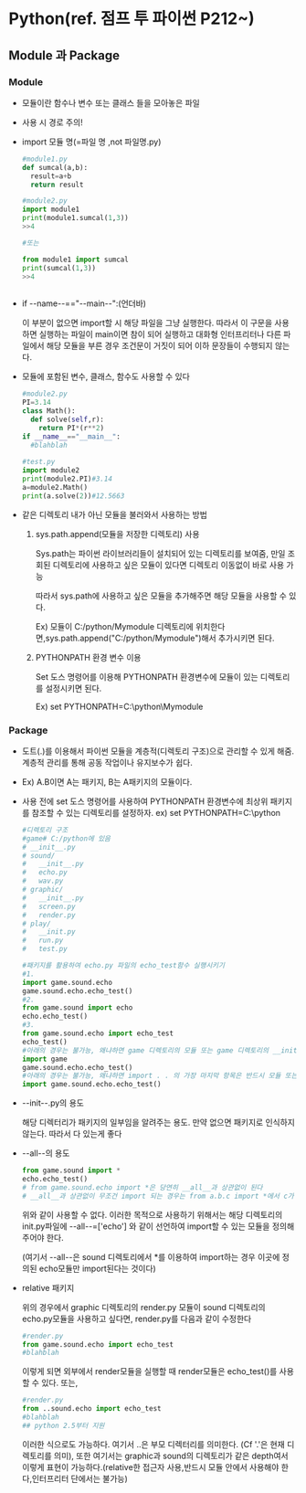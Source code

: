 # Python(ref. 점프 투 파이썬 P212~)

## Module 과 Package

### Module

* 모듈이란 함수나 변수 또는 클래스 들을 모아놓은 파일

* 사용 시 경로 주의!

* import 모듈 명(=파일 명 ,not 파일명.py)

  ```python
  #module1.py
  def sumcal(a,b):
    result=a+b
    return result
  
  #module2.py
  import module1
  print(module1.sumcal(1,3))
  >>4
  
  #또는 
  
  from module1 import sumcal
  print(sumcal(1,3))
  >>4
    
  ```

* if --name--=="--main--":(언더바)

  이 부분이 없으면 import할 시 해당 파일을 그냥 실행한다. 따라서 이 구문을 사용하면 실행하는 파일이 main이면 참이 되어 실행하고 대화형 인터프리터나 다른 파일에서 해당 모듈을 부른 경우 조건문이 거짓이 되어 이하 문장들이 수행되지 않는다.

* 모듈에 포함된 변수, 클래스, 함수도 사용할 수 있다

  ```python
  #module2.py
  PI=3.14
  class Math():
    def solve(self,r):
      return PI*(r**2)
  if __name__=="__main__":
    #blahblah
    
  #test.py
  import module2
  print(module2.PI)#3.14
  a=module2.Math()
  print(a.solve(2))#12.5663
  
  ```

* 같은 디렉토리 내가 아닌 모듈을 불러와서 사용하는 방법

  1. sys.path.append(모듈을 저장한 디렉토리) 사용

     Sys.path는 파이썬 라이브러리들이 설치되어 있는 디렉토리를 보여줌, 만일 조회된 디렉토리에 사용하고 싶은 모듈이 있다면 디렉토리 이동없이 바로 사용 가능

     따라서 sys.path에 사용하고 싶은 모듈을 추가해주면 해당 모듈을 사용할 수 있다.

     Ex) 모듈이 C:/python/Mymodule 디렉토리에 위치한다면,sys.path.append("C:/python/Mymodule")해서 추가시키면 된다.

  2. PYTHONPATH 환경 변수 이용

     Set 도스 명령어를 이용해 PYTHONPATH 환경변수에 모듈이 있는 디렉토리를 설정시키면 된다.

     Ex) set PYTHONPATH=C:\python\Mymodule

### Package

* 도트(.)를 이용해서 파이썬 모듈을 계층적(디렉토리 구조)으로 관리할 수 있게 해줌. 계층적 관리를 통해 공동 작업이나 유지보수가 쉽다.

* Ex) A.B이면 A는 패키지, B는 A패키지의 모듈이다.

* 사용 전에 set 도스 명령어를 사용하여 PYTHONPATH 환경변수에 최상위 패키지를 참조할 수 있는 디렉토리를 설정하자. ex) set PYTHONPATH=C:\python

  ```python
  #디렉토리 구조
  #game# C:/python에 있음
  # __init__.py
  # sound/
  #   __init__.py
  #   echo.py
  #   wav.py
  # graphic/
  #   __init__.py
  #   screen.py
  #   render.py
  # play/
  #   __init.py
  #   run.py
  #   test.py
  ```

  ```python
  #패키지를 활용하여 echo.py 파일의 echo_test함수 실행시키기
  #1.
  import game.sound.echo
  game.sound.echo.echo_test()
  #2.
  from game.sound import echo
  echo.echo_test()
  #3.
  from game.sound.echo import echo_test
  echo_test()
  #아래의 경우는 불가능, 왜냐하면 game 디렉토리의 모듈 또는 game 디렉토리의 __init__.py에 정의된 것들만 참조할 수 있기 때문
  import game
  game.sound.echo.echo_test()
  #아래의 경우는 불가능, 왜냐하면 import . . 의 가장 마지막 항목은 반드시 모듈 또는 패키지여야만 한다.
  import game.sound.echo.echo_test()
  ```

* --init--.py의 용도

  해당 디렉터리가 패키지의 일부임을 알려주는 용도. 만약 없으면 패키지로 인식하지 않는다. 따라서 다 있는게 좋다

* --all--의 용도

  ```python
  from game.sound import *
  echo.echo_test()
  # from game.sound.echo import *은 당연히 __all__과 상관없이 된다
  # __all__과 상관없이 무조건 import 되는 경우는 from a.b.c import *에서 c가 모듈인 경우이다.
  ```

  위와 같이 사용할 수 없다. 이러한 목적으로 사용하기 위해서는 해당 디렉토리의 init.py파일에 --all--=['echo'] 와 같이 선언하여 import할 수 있는 모듈을 정의해 주어야 한다.

  (여기서 --all--은 sound 디렉토리에서 *를 이용하여 import하는 경우 이곳에 정의된 echo모듈만 import된다는 것이다)

* relative 패키지

  위의 경우에서 graphic 디렉토리의 render.py 모듈이 sound 디렉토리의 echo.py모듈을 사용하고 싶다면, render.py를 다음과 같이 수정한다

  ```python
  #render.py
  from game.sound.echo import echo_test
  #blahblah
  ```

  이렇게 되면 외부에서 render모듈을 실행할 때 render모듈은 echo_test()를 사용할 수 있다. 또는,

  ```python
  #render.py
  from ..sound.echo import echo_test
  #blahblah
  ## python 2.5부터 지원
  ```

  이러한 식으로도 가능하다. 여기서 ..은 부모 디렉터리를 의미한다. (Cf '.'은 현재 디렉토리를 의미), 또한 여기서는 graphic과 sound의 디렉토리가 같은 depth여서 이렇게 표현이 가능하다.(relative한 접근자 사용,반드시 모듈 안에서 사용해야 한다,인터프리터 단에서는 불가능)

